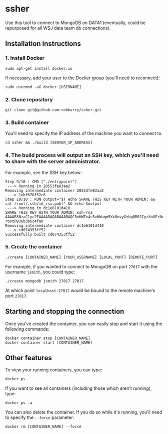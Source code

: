 # ssher

Use this tool to connect to MongoDB on DATA1 (eventually, could be repurposed for all WSJ data team db connections).

## Installation instructions

### 1. Install Docker

	sudo apt-get install docker.io

If necessary, add your user to the Docker group (you'll need to reconnect):

	sudo usermod -aG docker [USERNAME]

### 2. Clone repository

	git clone git@github.com:robbarry/ssher.git

### 3. Build container

You'll need to specify the IP address of the machine you want to connect to.

	cd ssher && ./build [SERVER_IP_ADDRESS]

### 4. The build process will output an SSH key, which you'll need to share with the server administrator.

For example, see the SSH key below:

	Step 9/10 : CMD ["./entrypoint"]
	 ---> Running in 20553fe83aa2
	Removing intermediate container 20553fe83aa2
	 ---> 1ebf678f52c6
	Step 10/10 : RUN output="$( echo SHARE THIS KEY WITH YOUR ADMIN: &&                cat /root/.ssh/id_rsa.pub)" && echo $output
	 ---> Running in dc1e6101d410
	SHARE THIS KEY WITH YOUR ADMIN: ssh-rsa AAAAB3NzaC1yc2EAAAADAQABAAABAQC5oHWTv4s5vHWaqm5Xx8ovyG+bgOB0JCyrXnXErNq9wjnWhB3jGirSQTMGHj53p3hDWR+gV1Zgf8BJfwp4ODsuPpMnuMNyuUMWlItyKxQco8P8zi8sjJ3TfW2DNYf0QGEdkvFIMryejIoFoooDC3uUI0ofMRuyC2VPT+wOLmSOf2mgDL838XYis4Z2BC/nlVMqk+Xd792Jrgmw1deP4bT4Jb1KJC3VuZdk8mZNE7vOtQYciP5rGp3xgJPT1ZFPfIvf3GkKwQlF80B7+UsfcbRjGvUoR17EozzF+lp88xTCsDOsa51yh1ItVD4sysnJu8deqSpuEg6R1RwB/cfs9b0f root@936b3b6c4fa0
	Removing intermediate container dc1e6101d410
	 ---> cd074353ff52
	Successfully built cd074353ff52

### 5. Create the container

	./create [CONTAINER_NAME] [YOUR_USERNAME] [LOCAL_PORT] [REMOTE_PORT]

For example, if you wanted to connect to MongoDB on port `27017` with the username `jsmith`, you could type:

	./create mongodb jsmith 27017 27017

At which point `localhost:27017` would be bound to the remote machine's port `27017`.

## Starting and stopping the connection

Once you've created the container, you can easily stop and start it using the following commands:

	docker container stop [CONTAINER_NAME]
	docker container start [CONTAINER_NAME]

## Other features

To view your running containers, you can type:

	docker ps

If you want to see all containers (including those which aren't running), type:

	docker ps -a

You can also delete the container. If you do so while it's running, you'll need to specify the `--force` parameter:

	docker rm [CONTAINER_NAME] --force